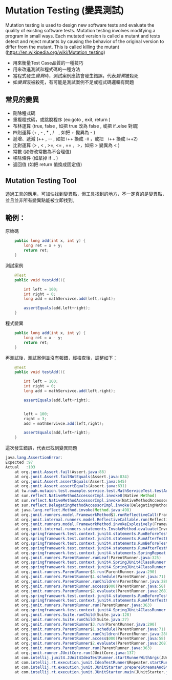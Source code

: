 # Mutation Testing (變異測試)
Mutation testing is used to design new software tests and evaluate the quality of existing software tests. Mutation testing involves modifying a program in small ways. Each mutated version is called a mutant and tests detect and reject mutants by causing the behavior of the original version to differ from the mutant. This is called killing the mutant
(https://en.wikipedia.org/wiki/Mutation_testing) 
    
- 用來衡量Test Case品質的一種技巧
- 用來改進測試和程式碼的一種方法
- 當程式發生*變異*時，測試案例應該會發生錯誤，代表*變異*被殺死
- 如*變異*沒被殺死，有可能是測試案例不足或程式碼邏輯有問題


## 常見的變異
- 刪除程式碼
- 重複程式碼，或跳脫程序 (ex:goto , exit, return )
- 布林運算 (true, false , 如把 true 改為 false , 或把 if..else 對調)
- 四則運算 (+ , - , * , /　, 如把 + 變異為 - )
- 遞增、遞減 (++ , -- , 如把 i++ 換成 -ii ，或把　i++ 換成 i++2)
- 比對運算 (> , < , >=, <= , == ，>，如把 > 變異為 < )
- 常數 (如修改常數為不合理值)
- 移除條件 (如拿掉 if .. )
- 返回值 (如把 return 值換成固定值)

## Mutation Testing Tool
透過工具的應用，可加快找到變異點，但工具找到的地方，不一定真的是變異點，並且並非所有變異點能被立即找到。

## 範例：

原始碼
```java
	public long add(int x, int y) {
		long ret = x + y;
		return ret;
	}
```
測試案例
```java
	@Test
	public void testAdd(){

		int left = 100;
		int right = 0;
		long add = mathServivce.add(left,right);

		assertEquals(add,left+right);
	}
```
程式變異
```java
	public long add(int x, int y) {
		long ret = x - y;
		return ret;
	}
```
再測試後，測試案例並沒有報錯，經檢查後，調整如下：
```java
	@Test
	public void testAdd(){

		int left = 100;
		int right = 0;
		long add = mathServivce.add(left,right);

		assertEquals(add,left+right);


		left = 100;
		right = 3;
		add = mathServivce.add(left,right);

		assertEquals(add,left+right);
	}
```
這次發生錯誤，代表已找到變異問題
```java
java.lang.AssertionError: 
Expected :97
Actual   :103
	at org.junit.Assert.fail(Assert.java:88)
	at org.junit.Assert.failNotEquals(Assert.java:834)
	at org.junit.Assert.assertEquals(Assert.java:645)
	at org.junit.Assert.assertEquals(Assert.java:631)
	at tw.noah.mutaion.test.example.service.test.MathServiceTest.testAdd(MathServiceTest.java:36)
	at sun.reflect.NativeMethodAccessorImpl.invoke0(Native Method)
	at sun.reflect.NativeMethodAccessorImpl.invoke(NativeMethodAccessorImpl.java:62)
	at sun.reflect.DelegatingMethodAccessorImpl.invoke(DelegatingMethodAccessorImpl.java:43)
	at java.lang.reflect.Method.invoke(Method.java:498)
	at org.junit.runners.model.FrameworkMethod$1.runReflectiveCall(FrameworkMethod.java:50)
	at org.junit.internal.runners.model.ReflectiveCallable.run(ReflectiveCallable.java:12)
	at org.junit.runners.model.FrameworkMethod.invokeExplosively(FrameworkMethod.java:47)
	at org.junit.internal.runners.statements.InvokeMethod.evaluate(InvokeMethod.java:17)
	at org.springframework.test.context.junit4.statements.RunBeforeTestExecutionCallbacks.evaluate(RunBeforeTestExecutionCallbacks.java:73)
	at org.springframework.test.context.junit4.statements.RunAfterTestExecutionCallbacks.evaluate(RunAfterTestExecutionCallbacks.java:83)
	at org.springframework.test.context.junit4.statements.RunBeforeTestMethodCallbacks.evaluate(RunBeforeTestMethodCallbacks.java:75)
	at org.springframework.test.context.junit4.statements.RunAfterTestMethodCallbacks.evaluate(RunAfterTestMethodCallbacks.java:86)
	at org.springframework.test.context.junit4.statements.SpringRepeat.evaluate(SpringRepeat.java:84)
	at org.junit.runners.ParentRunner.runLeaf(ParentRunner.java:325)
	at org.springframework.test.context.junit4.SpringJUnit4ClassRunner.runChild(SpringJUnit4ClassRunner.java:251)
	at org.springframework.test.context.junit4.SpringJUnit4ClassRunner.runChild(SpringJUnit4ClassRunner.java:97)
	at org.junit.runners.ParentRunner$3.run(ParentRunner.java:290)
	at org.junit.runners.ParentRunner$1.schedule(ParentRunner.java:71)
	at org.junit.runners.ParentRunner.runChildren(ParentRunner.java:288)
	at org.junit.runners.ParentRunner.access$000(ParentRunner.java:58)
	at org.junit.runners.ParentRunner$2.evaluate(ParentRunner.java:268)
	at org.springframework.test.context.junit4.statements.RunBeforeTestClassCallbacks.evaluate(RunBeforeTestClassCallbacks.java:61)
	at org.springframework.test.context.junit4.statements.RunAfterTestClassCallbacks.evaluate(RunAfterTestClassCallbacks.java:70)
	at org.junit.runners.ParentRunner.run(ParentRunner.java:363)
	at org.springframework.test.context.junit4.SpringJUnit4ClassRunner.run(SpringJUnit4ClassRunner.java:190)
	at org.junit.runners.Suite.runChild(Suite.java:128)
	at org.junit.runners.Suite.runChild(Suite.java:27)
	at org.junit.runners.ParentRunner$3.run(ParentRunner.java:290)
	at org.junit.runners.ParentRunner$1.schedule(ParentRunner.java:71)
	at org.junit.runners.ParentRunner.runChildren(ParentRunner.java:288)
	at org.junit.runners.ParentRunner.access$000(ParentRunner.java:58)
	at org.junit.runners.ParentRunner$2.evaluate(ParentRunner.java:268)
	at org.junit.runners.ParentRunner.run(ParentRunner.java:363)
	at org.junit.runner.JUnitCore.run(JUnitCore.java:137)
	at com.intellij.junit4.JUnit4IdeaTestRunner.startRunnerWithArgs(JUnit4IdeaTestRunner.java:68)
	at com.intellij.rt.execution.junit.IdeaTestRunner$Repeater.startRunnerWithArgs(IdeaTestRunner.java:47)
	at com.intellij.rt.execution.junit.JUnitStarter.prepareStreamsAndStart(JUnitStarter.java:242)
	at com.intellij.rt.execution.junit.JUnitStarter.main(JUnitStarter.java:70)
```